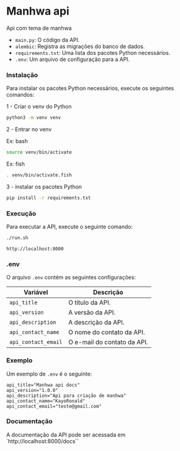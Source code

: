 # Manhwa api

Api com tema de manhwa

* `main.py`: O código da API.
* `alembic`: Registra as migrações do banco de dados.
* `requirements.txt`: Uma lista dos pacotes Python necessários.
* `.env`: Um arquivo de configuração para a API.

### Instalação

Para instalar os pacotes Python necessários, execute os seguintes comandos:

1 - Criar o venv do Python
```bash
python3 -m venv venv
```

2 - Entrar no venv 

Ex: bash
```bash
source venv/bin/activate
```

Ex: fish
```bash
. venv/bin/activate.fish
```

3 - instalar os pacotes Python
```bash
pip install -r requirements.txt
```

### Execução

Para executar a API, execute o seguinte comando:

```bash
./run.sh
```

`http://localhost:8000`

### .env

O arquivo `.env` contém as seguintes configurações:

| Variável | Descrição |
|---|---|
| `api_title` | O título da API. |
| `api_version` | A versão da API. |
| `api_description` | A descrição da API. |
| `api_contact_name` | O nome do contato da API. |
| `api_contact_email` | O e-mail do contato da API. |

### Exemplo

Um exemplo de `.env` é o seguinte:

```.env
api_title="Manhwa api docs"
api_version="1.0.0"
api_description="Api para criação de manhwa"
api_contact_name="KayoRonald"
api_contact_email="teste@gmail.com"
```

### Documentação

A documentação da API pode ser acessada em `http://localhost:8000/docs``
